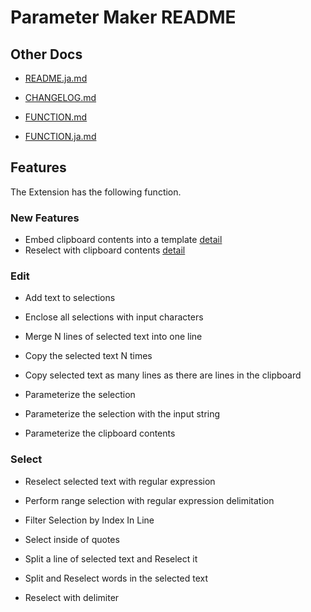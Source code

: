 # Parameter Maker README

## Other Docs

* [README.ja.md](README.ja.md)
* [CHANGELOG.md](CHANGELOG.md)


* [FUNCTION.md](FUNCTION.md)
* [FUNCTION.ja.md](FUNCTION.ja.md)

## Features

The Extension has the following function.

### New Features

* Embed clipboard contents into a template 
[detail](FUNCTION.md#embed-clipboard-contents-into-a-template)
* Reselect with clipboard contents
[detail](FUNCTION.md#reselect-with-clipboard-contents)



### Edit
* Add text to selections
* Enclose all selections with input characters
* Merge N lines of selected text into one line
* Copy the selected text N times
* Copy selected text as many lines as there are lines in the clipboard

* Parameterize the selection
* Parameterize the selection with the input string
* Parameterize the clipboard contents

### Select
* Reselect selected text with regular expression
* Perform range selection with regular expression delimitation
* Filter Selection by Index In Line
* Select inside of quotes

* Split a line of selected text and Reselect it
* Split and Reselect words in the selected text
* Reselect with delimiter



